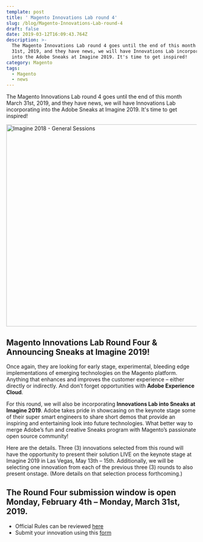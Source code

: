 ```yaml
---
template: post
title: ' Magento Innovations Lab round 4'
slug: /blog/Magento-Innovations-Lab-round-4
draft: false
date: 2019-03-12T16:09:43.764Z
description: >-
  The Magento Innovations Lab round 4 goes until the end of this month March
  31st, 2019, and they have news, we will have Innovations Lab incorporating
  into the Adobe Sneaks at Imagine 2019. It's time to get inspired!
category: Magento
tags:
  - Magento
  - news
---
```

The Magento Innovations Lab round 4 goes until the end of this month March 31st, 2019, and they have news, we will have Innovations Lab incorporating into the Adobe Sneaks at Imagine 2019. It's time to get inspired!

<a data-flickr-embed="true"  href="https://www.flickr.com/photos/15758072@N02/28092133038/in/album-72157696567826935/" title="Imagine 2018 - General Sessions"><img src="https://farm1.staticflickr.com/825/28092133038_da5c856cc5_c.jpg" width="800" height="534" alt="Imagine 2018 - General Sessions"></a><script async src="//embedr.flickr.com/assets/client-code.js" charset="utf-8"></script>

## Magento Innovations Lab Round Four & Announcing Sneaks at Imagine 2019!

Once again, they are looking for early stage, experimental, bleeding edge implementations of emerging technologies on the Magento platform. Anything that enhances and improves the customer experience – either directly or indirectly. And don’t forget opportunities with **Adobe Experience Cloud**. 

For this round, we will also be incorporating **Innovations Lab into Sneaks at Imagine 2019**. Adobe takes pride in showcasing on the keynote stage some of their super smart engineers to share short demos that provide an inspiring and entertaining look into future technologies. What better way to merge Adobe’s fun and creative Sneaks program with Magento’s passionate open source community! 

Here are the details. Three (3) innovations selected from this round will have the opportunity to present their solution LIVE on the keynote stage at Imagine 2019 in Las Vegas, May 13th – 15th. Additionally, we will be selecting one innovation from each of the previous three (3) rounds to also present onstage. (More details on that selection process forthcoming.)

## The Round Four submission window is open Monday, February 4th – Monday, March 31st, 2019.

* Official Rules can be reviewed [here](http://email2.magento.com/Q0UD0aG0GW2Xn0qus001Qu0)
* Submit your innovation using this [form](http://email2.magento.com/gX0aQqX0n20uGD0sG0002Uu)
